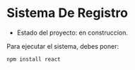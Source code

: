 <h1> Sistema De Registro</h1>

- Estado del proyecto: en construccíon.

Para ejecutar el sistema, debes poner:

```npm install react```
